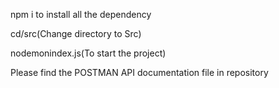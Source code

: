 npm i to install all the dependency

cd/src(Change directory to Src)

nodemonindex.js(To start the project)

Please find the POSTMAN API documentation file in repository
